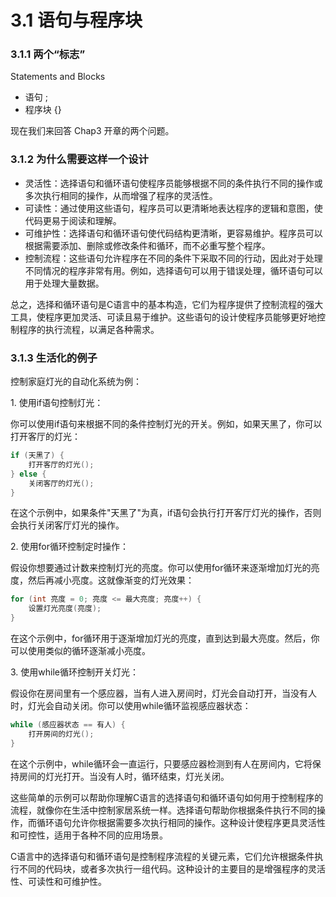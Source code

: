 # 3.1 语句与程序块

### 3.1.1 两个“标志” <a href="#naldw" id="naldw"></a>

Statements and Blocks

* 语句 ;
* 程序块 {}

现在我们来回答 Chap3 开章的两个问题。

### 3.1.2 为什么需要这样一个设计 <a href="#mnxre" id="mnxre"></a>

* 灵活性：选择语句和循环语句使程序员能够根据不同的条件执行不同的操作或多次执行相同的操作，从而增强了程序的灵活性。
* 可读性：通过使用这些语句，程序员可以更清晰地表达程序的逻辑和意图，使代码更易于阅读和理解。
* 可维护性：选择语句和循环语句使代码结构更清晰，更容易维护。程序员可以根据需要添加、删除或修改条件和循环，而不必重写整个程序。
* 控制流程：这些语句允许程序在不同的条件下采取不同的行动，因此对于处理不同情况的程序非常有用。例如，选择语句可以用于错误处理，循环语句可以用于处理大量数据。

总之，选择和循环语句是C语言中的基本构造，它们为程序提供了控制流程的强大工具，使程序更加灵活、可读且易于维护。这些语句的设计使程序员能够更好地控制程序的执行流程，以满足各种需求。

### 3.1.3 生活化的例子 <a href="#q3hwf" id="q3hwf"></a>

控制家庭灯光的自动化系统为例：

1\. 使用if语句控制灯光：

你可以使用if语句来根据不同的条件控制灯光的开关。例如，如果天黑了，你可以打开客厅的灯光：

```c
if (天黑了) {
    打开客厅的灯光();
} else {
    关闭客厅的灯光();
}
```

在这个示例中，如果条件"天黑了"为真，if语句会执行打开客厅灯光的操作，否则会执行关闭客厅灯光的操作。

2\. 使用for循环控制定时操作：

假设你想要通过计数来控制灯光的亮度。你可以使用for循环来逐渐增加灯光的亮度，然后再减小亮度。这就像渐变的灯光效果：

```c
for (int 亮度 = 0; 亮度 <= 最大亮度; 亮度++) {
    设置灯光亮度(亮度);
}
```

在这个示例中，for循环用于逐渐增加灯光的亮度，直到达到最大亮度。然后，你可以使用类似的循环逐渐减小亮度。

3\. 使用while循环控制开关灯光：

假设你在房间里有一个感应器，当有人进入房间时，灯光会自动打开，当没有人时，灯光会自动关闭。你可以使用while循环监视感应器状态：

```c
while (感应器状态 == 有人) {
    打开房间的灯光();
}
```

在这个示例中，while循环会一直运行，只要感应器检测到有人在房间内，它将保持房间的灯光打开。当没有人时，循环结束，灯光关闭。

这些简单的示例可以帮助你理解C语言的选择语句和循环语句如何用于控制程序的流程，就像你在生活中控制家居系统一样。选择语句帮助你根据条件执行不同的操作，而循环语句允许你根据需要多次执行相同的操作。这种设计使程序更具灵活性和可控性，适用于各种不同的应用场景。

C语言中的选择语句和循环语句是控制程序流程的关键元素，它们允许根据条件执行不同的代码块，或者多次执行一组代码。这种设计的主要目的是增强程序的灵活性、可读性和可维护性。
